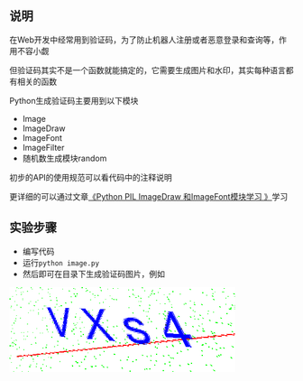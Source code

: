 ## 说明

在Web开发中经常用到验证码，为了防止机器人注册或者恶意登录和查询等，作用不容小觑

但验证码其实不是一个函数就能搞定的，它需要生成图片和水印，其实每种语言都有相关的函数

Python生成验证码主要用到以下模块

* Image
* ImageDraw
* ImageFont
* ImageFilter
* 随机数生成模块random

初步的API的使用规范可以看代码中的注释说明

更详细的可以通过文章[《Python PIL ImageDraw 和ImageFont模块学习 》](http://blog.csdn.net/dou_co/article/details/17618319)学习

## 实验步骤

* 编写代码
* 运行`python image.py`
* 然后即可在目录下生成验证码图片，例如

![image](./image/validate.gif)
